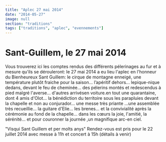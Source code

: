 ```yaml
---
title: "Aplec 27 mai 2014"
date: "2014-05-27"
image: null
section: "traditions"
tags: ["traditions", "aplec", "evennements"]
---
```


# Sant-Guillem, le 27 mai 2014

Vous trouverez ici les comptes rendus des différents pélerinages au fur et à mesure qu’ils se dérouleront: le 27 mai 2014 a eu lieu l'aplec en l'honneur du Bienheureux Sant Guillem: le cirque de montagne enneigé, une température plutôt fraiche pour la saison... l’apéritif dehors... lepique-nique dedans, devant le feu de cheminée... des pélerins montés et redescendus à pied malgré l'averse... d'autres arrivésen voiture.en tout une quarantaine, dont 4 amis d'Olot... la bénédiction du territoire sous les parapluies devant la chapelle et non au conjurador... une messe très priante ...une assemblée très recueillie... la guitare d'Elie... les brenes... et la convivialité après la cérémonie au fond de la chapelle... dans les cœurs la joie, l'amitié, la sérénité... et pour couronner la journée ,un magnifique arc-en ciel.

"Visqui Sant Guillem et per molts anys" Rendez-vous est pris pour le 22 juillet
2014 avec messe à 11h et concert à 15h (détails à venir)
